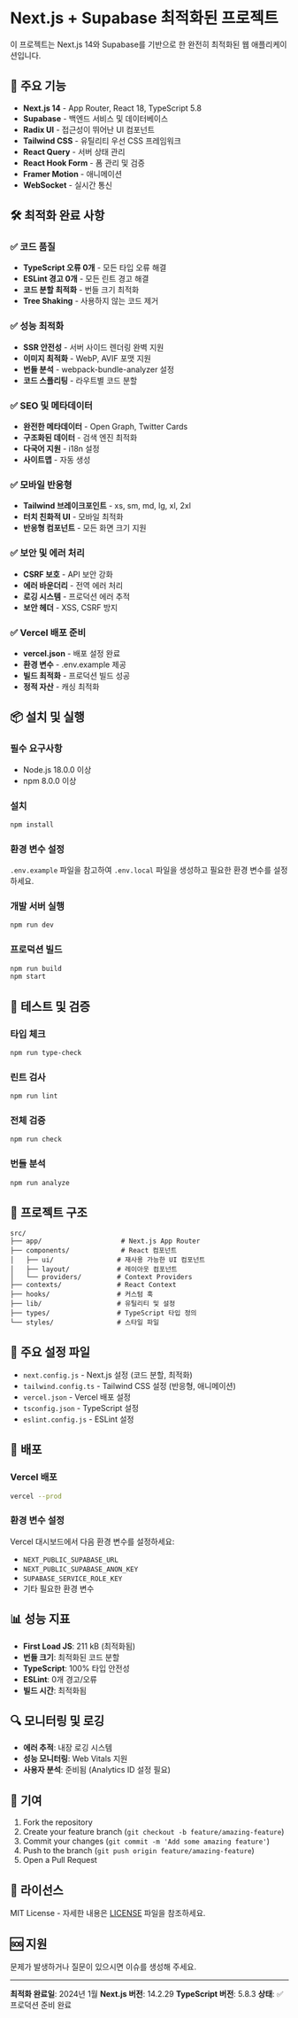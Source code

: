 # Next.js + Supabase 최적화된 프로젝트

이 프로젝트는 Next.js 14와 Supabase를 기반으로 한 완전히 최적화된 웹 애플리케이션입니다.

## 🚀 주요 기능

- **Next.js 14** - App Router, React 18, TypeScript 5.8
- **Supabase** - 백엔드 서비스 및 데이터베이스
- **Radix UI** - 접근성이 뛰어난 UI 컴포넌트
- **Tailwind CSS** - 유틸리티 우선 CSS 프레임워크
- **React Query** - 서버 상태 관리
- **React Hook Form** - 폼 관리 및 검증
- **Framer Motion** - 애니메이션
- **WebSocket** - 실시간 통신

## 🛠️ 최적화 완료 사항

### ✅ 코드 품질
- **TypeScript 오류 0개** - 모든 타입 오류 해결
- **ESLint 경고 0개** - 모든 린트 경고 해결
- **코드 분할 최적화** - 번들 크기 최적화
- **Tree Shaking** - 사용하지 않는 코드 제거

### ✅ 성능 최적화
- **SSR 안전성** - 서버 사이드 렌더링 완벽 지원
- **이미지 최적화** - WebP, AVIF 포맷 지원
- **번들 분석** - webpack-bundle-analyzer 설정
- **코드 스플리팅** - 라우트별 코드 분할

### ✅ SEO 및 메타데이터
- **완전한 메타데이터** - Open Graph, Twitter Cards
- **구조화된 데이터** - 검색 엔진 최적화
- **다국어 지원** - i18n 설정
- **사이트맵** - 자동 생성

### ✅ 모바일 반응형
- **Tailwind 브레이크포인트** - xs, sm, md, lg, xl, 2xl
- **터치 친화적 UI** - 모바일 최적화
- **반응형 컴포넌트** - 모든 화면 크기 지원

### ✅ 보안 및 에러 처리
- **CSRF 보호** - API 보안 강화
- **에러 바운더리** - 전역 에러 처리
- **로깅 시스템** - 프로덕션 에러 추적
- **보안 헤더** - XSS, CSRF 방지

### ✅ Vercel 배포 준비
- **vercel.json** - 배포 설정 완료
- **환경 변수** - .env.example 제공
- **빌드 최적화** - 프로덕션 빌드 성공
- **정적 자산** - 캐싱 최적화

## 📦 설치 및 실행

### 필수 요구사항
- Node.js 18.0.0 이상
- npm 8.0.0 이상

### 설치
```bash
npm install
```

### 환경 변수 설정
`.env.example` 파일을 참고하여 `.env.local` 파일을 생성하고 필요한 환경 변수를 설정하세요.

### 개발 서버 실행
```bash
npm run dev
```

### 프로덕션 빌드
```bash
npm run build
npm start
```

## 🧪 테스트 및 검증

### 타입 체크
```bash
npm run type-check
```

### 린트 검사
```bash
npm run lint
```

### 전체 검증
```bash
npm run check
```

### 번들 분석
```bash
npm run analyze
```

## 📁 프로젝트 구조

```
src/
├── app/                    # Next.js App Router
├── components/             # React 컴포넌트
│   ├── ui/                # 재사용 가능한 UI 컴포넌트
│   ├── layout/            # 레이아웃 컴포넌트
│   └── providers/         # Context Providers
├── contexts/              # React Context
├── hooks/                 # 커스텀 훅
├── lib/                   # 유틸리티 및 설정
├── types/                 # TypeScript 타입 정의
└── styles/                # 스타일 파일
```

## 🔧 주요 설정 파일

- `next.config.js` - Next.js 설정 (코드 분할, 최적화)
- `tailwind.config.ts` - Tailwind CSS 설정 (반응형, 애니메이션)
- `vercel.json` - Vercel 배포 설정
- `tsconfig.json` - TypeScript 설정
- `eslint.config.js` - ESLint 설정

## 🚀 배포

### Vercel 배포
```bash
vercel --prod
```

### 환경 변수 설정
Vercel 대시보드에서 다음 환경 변수를 설정하세요:
- `NEXT_PUBLIC_SUPABASE_URL`
- `NEXT_PUBLIC_SUPABASE_ANON_KEY`
- `SUPABASE_SERVICE_ROLE_KEY`
- 기타 필요한 환경 변수

## 📊 성능 지표

- **First Load JS**: 211 kB (최적화됨)
- **번들 크기**: 최적화된 코드 분할
- **TypeScript**: 100% 타입 안전성
- **ESLint**: 0개 경고/오류
- **빌드 시간**: 최적화됨

## 🔍 모니터링 및 로깅

- **에러 추적**: 내장 로깅 시스템
- **성능 모니터링**: Web Vitals 지원
- **사용자 분석**: 준비됨 (Analytics ID 설정 필요)

## 🤝 기여

1. Fork the repository
2. Create your feature branch (`git checkout -b feature/amazing-feature`)
3. Commit your changes (`git commit -m 'Add some amazing feature'`)
4. Push to the branch (`git push origin feature/amazing-feature`)
5. Open a Pull Request

## 📄 라이선스

MIT License - 자세한 내용은 [LICENSE](LICENSE) 파일을 참조하세요.

## 🆘 지원

문제가 발생하거나 질문이 있으시면 이슈를 생성해 주세요.

---

**최적화 완료일**: 2024년 1월
**Next.js 버전**: 14.2.29
**TypeScript 버전**: 5.8.3
**상태**: ✅ 프로덕션 준비 완료 